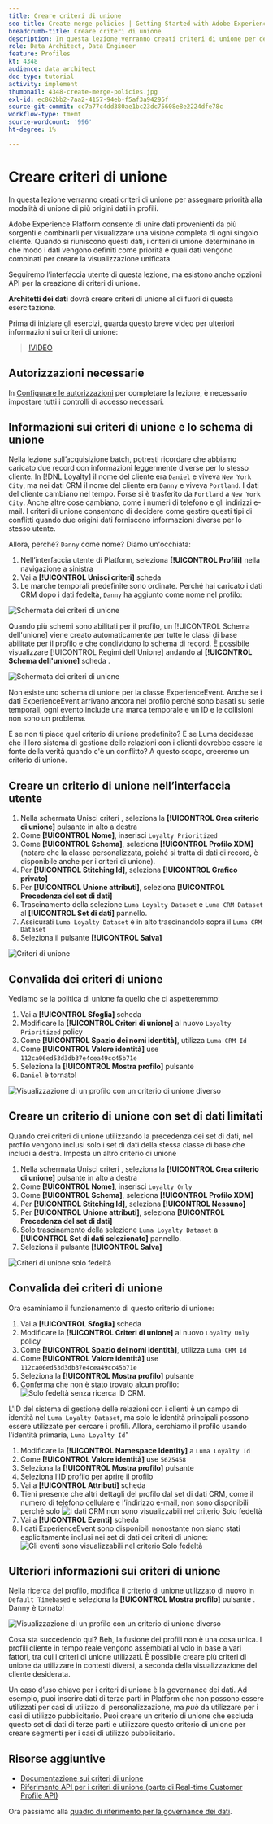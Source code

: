 ```yaml
---
title: Creare criteri di unione
seo-title: Create merge policies | Getting Started with Adobe Experience Platform for Data Architects and Data Engineers
breadcrumb-title: Creare criteri di unione
description: In questa lezione verranno creati criteri di unione per determinare il modo in cui i dati vengono uniti nei profili.
role: Data Architect, Data Engineer
feature: Profiles
kt: 4348
audience: data architect
doc-type: tutorial
activity: implement
thumbnail: 4348-create-merge-policies.jpg
exl-id: ec862bb2-7aa2-4157-94eb-f5af3a94295f
source-git-commit: cc7a77c4dd380ae1bc23dc75608e8e2224dfe78c
workflow-type: tm+mt
source-wordcount: '996'
ht-degree: 1%

---
```


# Creare criteri di unione

<!--20 min-->

In questa lezione verranno creati criteri di unione per assegnare priorità alla modalità di unione di più origini dati in profili.

Adobe Experience Platform consente di unire dati provenienti da più sorgenti e combinarli per visualizzare una visione completa di ogni singolo cliente. Quando si riuniscono questi dati, i criteri di unione determinano in che modo i dati vengono definiti come priorità e quali dati vengono combinati per creare la visualizzazione unificata.

Seguiremo l’interfaccia utente di questa lezione, ma esistono anche opzioni API per la creazione di criteri di unione.

**Architetti dei dati** dovrà creare criteri di unione al di fuori di questa esercitazione.

Prima di iniziare gli esercizi, guarda questo breve video per ulteriori informazioni sui criteri di unione:
>[!VIDEO](https://video.tv.adobe.com/v/330433?quality=12&learn=on)

## Autorizzazioni necessarie

In [Configurare le autorizzazioni](configure-permissions.md) per completare la lezione, è necessario impostare tutti i controlli di accesso necessari.

<!--* Permission items **[!UICONTROL Profile Management]** > **[!UICONTROL View Merge Policies]** and **[!UICONTROL Manage Merge Policies]**
* Permission item **[!UICONTROL Profile Management]** > **[!UICONTROL View Profiles]** and **[!UICONTROL Manage Profiles]**
* Permission item **[!UICONTROL Sandboxes]** > `Luma Tutorial`
* User-role access to the `Luma Tutorial Platform` product profile
-->

## Informazioni sui criteri di unione e lo schema di unione

Nella lezione sull’acquisizione batch, potresti ricordare che abbiamo caricato due record con informazioni leggermente diverse per lo stesso cliente. In [!DNL Loyalty] il nome del cliente era `Daniel` e viveva `New York City`, ma nei dati CRM il nome del cliente era `Danny` e viveva `Portland`. I dati del cliente cambiano nel tempo. Forse si è trasferito da `Portland` a `New York City`. Anche altre cose cambiano, come i numeri di telefono e gli indirizzi e-mail. I criteri di unione consentono di decidere come gestire questi tipi di conflitti quando due origini dati forniscono informazioni diverse per lo stesso utente.

Allora, perché? `Danny` come nome? Diamo un&#39;occhiata:

1. Nell’interfaccia utente di Platform, seleziona **[!UICONTROL Profili]** nella navigazione a sinistra
1. Vai a **[!UICONTROL Unisci criteri]** scheda
1. Le marche temporali predefinite sono ordinate. Perché hai caricato i dati CRM dopo i dati fedeltà, `Danny` ha aggiunto come nome nel profilo:

![Schermata dei criteri di unione](assets/mergepolicies-default.png)

Quando più schemi sono abilitati per il profilo, un [!UICONTROL Schema dell&#39;unione] viene creato automaticamente per tutte le classi di base abilitate per il profilo e che condividono lo schema di record. È possibile visualizzare [!UICONTROL Regimi dell&#39;Unione] andando al **[!UICONTROL Schema dell&#39;unione]** scheda .

![Schermata dei criteri di unione](assets/mergepolicies-unionSchema.png)

Non esiste uno schema di unione per la classe ExperienceEvent. Anche se i dati ExperienceEvent arrivano ancora nel profilo perché sono basati su serie temporali, ogni evento include una marca temporale e un ID e le collisioni non sono un problema.

E se non ti piace quel criterio di unione predefinito? E se Luma decidesse che il loro sistema di gestione delle relazioni con i clienti dovrebbe essere la fonte della verità quando c&#39;è un conflitto? A questo scopo, creeremo un criterio di unione.

## Creare un criterio di unione nell’interfaccia utente

1. Nella schermata Unisci criteri , seleziona la **[!UICONTROL Crea criterio di unione]** pulsante in alto a destra
1. Come **[!UICONTROL Nome]**, inserisci `Loyalty Prioritized`
1. Come **[!UICONTROL Schema]**, seleziona **[!UICONTROL Profilo XDM]** (notare che la classe personalizzata, poiché si tratta di dati di record, è disponibile anche per i criteri di unione).
1. Per **[!UICONTROL Stitching Id]**, seleziona **[!UICONTROL Grafico privato]**
1. Per **[!UICONTROL Unione attributi]**, seleziona **[!UICONTROL Precedenza del set di dati]**
1. Trascinamento della selezione `Luma Loyalty Dataset` e `Luma CRM Dataset` al **[!UICONTROL Set di dati]** pannello.
1. Assicurati `Luma Loyalty Dataset` è in alto trascinandolo sopra il `Luma CRM Dataset`
1. Seleziona il pulsante **[!UICONTROL Salva]**
<!--do i need to explain Private Graph? Is that GA?-->
![Criteri di unione](assets/mergepolicies-newPolicy.png)

## Convalida dei criteri di unione

Vediamo se la politica di unione fa quello che ci aspetteremmo:

1. Vai a **[!UICONTROL Sfoglia]** scheda
1. Modificare la **[!UICONTROL Criteri di unione]** al nuovo `Loyalty Prioritized` policy
1. Come **[!UICONTROL Spazio dei nomi identità]**, utilizza `Luma CRM Id`
1. Come **[!UICONTROL Valore identità]** use `112ca06ed53d3db37e4cea49cc45b71e`
1. Seleziona la **[!UICONTROL Mostra profilo]** pulsante
1. `Daniel` è tornato!

![Visualizzazione di un profilo con un criterio di unione diverso](assets/mergepolicies-lookupProfileWithMergePolicy.png)

## Creare un criterio di unione con set di dati limitati

Quando crei criteri di unione utilizzando la precedenza dei set di dati, nel profilo vengono inclusi solo i set di dati della stessa classe di base che includi a destra. Imposta un altro criterio di unione

1. Nella schermata Unisci criteri , seleziona la **[!UICONTROL Crea criterio di unione]** pulsante in alto a destra
1. Come **[!UICONTROL Nome]**, inserisci  `Loyalty Only`
1. Come **[!UICONTROL Schema]**, seleziona **[!UICONTROL Profilo XDM]**
1. Per **[!UICONTROL Stitching Id]**, seleziona **[!UICONTROL Nessuno]**
1. Per **[!UICONTROL Unione attributi]**, seleziona **[!UICONTROL Precedenza del set di dati]**
1. Solo trascinamento della selezione `Luma Loyalty Dataset` a **[!UICONTROL Set di dati selezionato]** pannello.
1. Seleziona il pulsante **[!UICONTROL Salva]**

![Criteri di unione solo fedeltà](assets/mergepolicies-loyaltyOnly.png)

## Convalida dei criteri di unione

Ora esaminiamo il funzionamento di questo criterio di unione:

1. Vai a **[!UICONTROL Sfoglia]** scheda
1. Modificare la **[!UICONTROL Criteri di unione]** al nuovo `Loyalty Only` policy
1. Come **[!UICONTROL Spazio dei nomi identità]**, utilizza `Luma CRM Id`
1. Come **[!UICONTROL Valore identità]** use `112ca06ed53d3db37e4cea49cc45b71e`
1. Seleziona la **[!UICONTROL Mostra profilo]** pulsante
1. Conferma che non è stato trovato alcun profilo:
   ![Solo fedeltà senza ricerca ID CRM.](assets/mergepolicies-loyaltyOnly-noCrmLookup.png)

L&#39;ID del sistema di gestione delle relazioni con i clienti è un campo di identità nel `Luma Loyalty Dataset`, ma solo le identità principali possono essere utilizzate per cercare i profili. Allora, cerchiamo il profilo usando l&#39;identità primaria, `Luma Loyalty Id`&quot;

1. Modificare la **[!UICONTROL Namespace Identity]** a `Luma Loyalty Id`
1. Come **[!UICONTROL Valore identità]** use `5625458`
1. Seleziona la **[!UICONTROL Mostra profilo]** pulsante
1. Seleziona l’ID profilo per aprire il profilo
1. Vai a **[!UICONTROL Attributi]** scheda
1. Tieni presente che altri dettagli del profilo dal set di dati CRM, come il numero di telefono cellulare e l’indirizzo e-mail, non sono disponibili perché solo
   ![I dati CRM non sono visualizzabili nel criterio Solo fedeltà](assets/mergepolicies-loyaltyOnly-attributes.png)
1. Vai a **[!UICONTROL Eventi]** scheda
1. I dati ExperienceEvent sono disponibili nonostante non siano stati esplicitamente inclusi nei set di dati dei criteri di unione:
   ![Gli eventi sono visualizzabili nel criterio Solo fedeltà](assets/mergepolicies-loyaltyOnly-events.png)

## Ulteriori informazioni sui criteri di unione

Nella ricerca del profilo, modifica il criterio di unione utilizzato di nuovo in `Default Timebased` e seleziona la **[!UICONTROL Mostra profilo]** pulsante . Danny è tornato!

![Visualizzazione di un profilo con un criterio di unione diverso](assets/mergepolicies-backToDanny.png)

Cosa sta succedendo qui? Beh, la fusione dei profili non è una cosa unica. I profili cliente in tempo reale vengono assemblati al volo in base a vari fattori, tra cui i criteri di unione utilizzati. È possibile creare più criteri di unione da utilizzare in contesti diversi, a seconda della visualizzazione del cliente desiderata.

Un caso d’uso chiave per i criteri di unione è la governance dei dati. Ad esempio, puoi inserire dati di terze parti in Platform che non possono essere utilizzati per casi di utilizzo di personalizzazione, ma _può_ da utilizzare per i casi di utilizzo pubblicitario. Puoi creare un criterio di unione che escluda questo set di dati di terze parti e utilizzare questo criterio di unione per creare segmenti per i casi di utilizzo pubblicitario.

## Risorse aggiuntive

* [Documentazione sui criteri di unione](https://experienceleague.adobe.com/docs/experience-platform/profile/merge-policies/overview.html)
* [Riferimento API per i criteri di unione (parte di Real-time Customer Profile API)](https://www.adobe.io/experience-platform-apis/references/profile/#tag/Merge-policies)

Ora passiamo alla [quadro di riferimento per la governance dei dati](apply-data-governance-framework.md).
